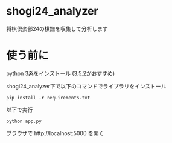# shogi24_analyzer
将棋倶楽部24の棋譜を収集して分析します 

# 使う前に
python 3系をインストール (3.5.2がおすすめ)


shogi24_analyzer下で以下のコマンドでライブラリをインストール
```
pip install -r requirements.txt
```

以下で実行
```
python app.py
```


ブラウザで
http://localhost:5000
を開く
